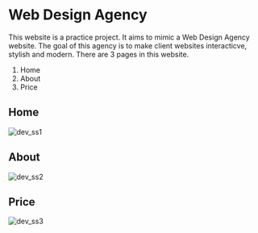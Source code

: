 # Web Design Agency
This website is a practice project. It aims to mimic a Web Design Agency website. The goal of this agency is to make client websites interacticve, stylish and modern. 
There are 3 pages in this website.
1. Home
2. About
3. Price
## Home 
![dev_ss1](https://github.com/user-attachments/assets/d28b22d9-dc09-4a0a-a317-4b8deb11634e)
## About
![dev_ss2](https://github.com/user-attachments/assets/149c07b5-0c44-48f4-afb2-64be4ecba7c5)
## Price
![dev_ss3](https://github.com/user-attachments/assets/aec6bb6c-351f-4ea6-8cc7-4bbefbff6dc8)

